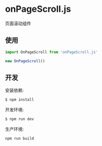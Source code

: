 # onPageScroll.js
页面滚动组件

## 使用

```javascript
import OnPageScroll from 'onPageScroll.js'

new OnPageScroll()
```

## 开发

安装依赖:
```sh
$ npm install
```

开发环境:
```sh
$ npm run dev
```

生产环境:
```sh
npm run build
```